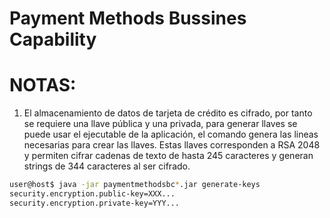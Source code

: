 # Payment Methods Bussines Capability

# NOTAS:

1. El almacenamiento de datos de tarjeta de crédito es cifrado, por tanto se requiere una llave pública y una privada, para generar llaves se puede usar el ejecutable de la aplicación, el comando genera las lineas necesarias para crear las llaves. Estas llaves corresponden a RSA 2048 y permiten cifrar cadenas de texto de hasta 245 caracteres y generan strings de 344 caracteres al ser cifrado.

```bash
user@host$ java -jar paymentmethodsbc*.jar generate-keys
security.encryption.public-key=XXX...
security.encryption.private-key=YYY...
```
